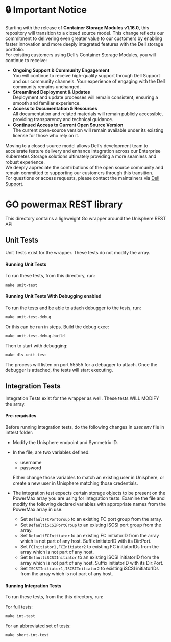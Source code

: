 # :lock: **Important Notice**
Starting with the release of **Container Storage Modules v1.16.0**, this repository will transition to a closed source model. This change reflects our commitment to delivering even greater value to our customers by enabling faster innovation and more deeply integrated features with the Dell storage portfolio.<br>
For existing customers using Dell’s Container Storage Modules, you will continue to receive:
* **Ongoing Support & Community Engagement**<br>
       You will continue to receive high-quality support through Dell Support and our community channels. Your experience of engaging with the Dell community remains unchanged.
* **Streamlined Deployment & Updates**<br>
        Deployment and update processes will remain consistent, ensuring a smooth and familiar experience.
* **Access to Documentation & Resources**<br>
       All documentation and related materials will remain publicly accessible, providing transparency and technical guidance.
* **Continued Access to Current Open Source Version**<br>
       The current open-source version will remain available under its existing license for those who rely on it.

Moving to a closed source model allows Dell’s development team to accelerate feature delivery and enhance integration across our Enterprise Kubernetes Storage solutions ultimately providing a more seamless and robust experience.<br>
We deeply appreciate the contributions of the open source community and remain committed to supporting our customers through this transition.<br>
For questions or access requests, please contact the maintainers via [Dell Support](https://www.dell.com/support/kbdoc/en-in/000188046/container-storage-interface-csi-drivers-and-container-storage-modules-csm-how-to-get-support).

# GO powermax REST library
This directory contains a lighweight Go wrapper around the Unisphere REST API

## Unit Tests
Unit Tests exist for the wrapper. These tests do not modify the array.

#### Running Unit Tests
To run these tests, from this directory, run:
```
make unit-test
```

#### Running Unit Tests With Debugging enabled
To run the tests and be able to attach debugger to the tests, run:
```
make unit-test-debug
```

Or this can be run in steps. Build the debug exec:

```
make unit-test-debug-build
```

Then to start with debugging:

```
make dlv-unit-test
```

The process will listen on port 55555 for a debugger to attach. Once the debugger is attached, the tests will start executing.

## Integration Tests
Integration Tests exist for the wrapper as well. These tests WILL MODIFY the array.

#### Pre-requisites
Before running integration tests, do the following changes in _user.env_ file in inttest folder:

* Modify the Unisphere endpoint and Symmetrix ID.

* In the file, are two variables defined:
    * username
    * password
 
   Either change those variables to match an existing user in Unisphere, or create
   a new user in Unisphere matching those credentials.

* The integration test expects certain storage objects to be present on the PowerMax array you are using for integration tests. Examine the file and modify the following declared variables with appropriate names from the PowerMax array in use.
    * Set `DefaultFCPortGroup` to an existing FC port group from the array.
    * Set `DefaultiSCSIPortGroup` to an existing iSCSI port group from the array.
    * Set `DefaultFCInitiator` to an existing FC initiatorID from the array which is not part of any host. Suffix initiatorID with its Dir:Port.
    * Set `FCInitiator1,FCInitiator2` to existing FC initiatorIDs from the array which is not part of any host.
    * Set `DefaultiSCSIInitiator` to an existing iSCSI initiatorID from the array which is not part of any host. Suffix initiatorID with its Dir:Port.
    * Set `ISCSIInitiator1,ISCSIInitiator2` to existing iSCSI initiatorIDs from the array which is not part of any host.

#### Running Integration Tests
To run these tests, from the this directory, run:

For full tests:
```
make int-test
```

For an abbreviated set of tests:
```
make short-int-test
```
